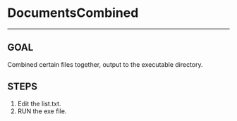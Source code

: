 # DocumentsCombined
---

## GOAL

Combined certain files together,  output to the executable directory.

## STEPS

1. Edit the list.txt.
2. RUN the exe file.
